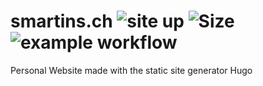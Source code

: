 # smartins.ch ![site up](https://img.shields.io/website-up-down-green-red/http/smartins.ch.svg) ![Size](https://github-size-badge.herokuapp.com/SamuelBMartins/smartins.ch.svg) ![example workflow](https://github.com/SamuelBMartins/smartins.ch/actions/workflows/deploy.yml/badge.svg)

Personal Website made with the static site generator Hugo
